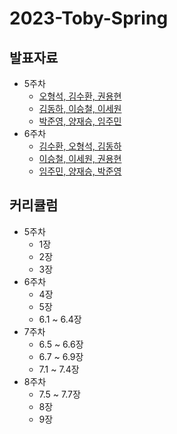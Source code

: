 # 2023-Toby-Spring

## 발표자료
- 5주차
  - [오형석, 김수환, 권용현](https://github.com/LandvibeDev/2023-Toby-Spring/issues/1)
  - [김동하, 이승철, 이세원](https://github.com/LandvibeDev/2023-Toby-Spring/issues/2)
  - [박준영, 양재승, 임주민](https://github.com/LandvibeDev/2023-Toby-Spring/issues/3)
- 6주차
  - [김수환, 오형석, 김동하](https://github.com/LandvibeDev/2023-Toby-Spring/issues/4)
  - [이승철, 이세원, 권용현](https://github.com/LandvibeDev/2023-Toby-Spring/issues/5)
  - [임주민, 양재승, 박준영](https://github.com/LandvibeDev/2023-Toby-Spring/issues/6)  

## 커리큘럼
- 5주차
  - 1장
  - 2장
  - 3장
- 6주차
  - 4장
  - 5장
  - 6.1 ~ 6.4장
- 7주차
  - 6.5 ~ 6.6장
  - 6.7 ~ 6.9장
  - 7.1 ~ 7.4장
- 8주차
  - 7.5 ~ 7.7장
  - 8장
  - 9장    

